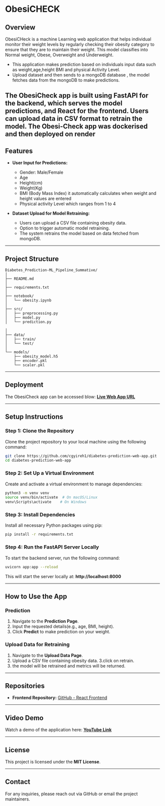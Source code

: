# ObesiCHECK

## Overview
ObesiCHeck is a machine Learning web application that helps individual monitor their weight levels by regularly checking their obesity category to ensure that they are to maintain their weight. This model classifies into Normal weight, Obese, Overweight and Underweight.

- This application makes prediction based on individuals input data such as weight,age,height BMI and  physical Activity Level.
- Upload dataset and then sends to a mongoDB database , the model fetches data from the mongoDB to make predictions.

The ObesiCheck app is built using **FastAPI** for the backend, which serves the model predictions, and **React** for the frontend. Users can upload data in CSV format to retrain the model.
The Obesi-Check app was dockerised and then deployed on render
---

## Features
- **User Input for Predictions:**
  - Gender: Male/Female
  - Age
  - Height(cm)
  - Weight(Kg)
  - BMI (Body Mass Index) it automatically calculates when weight and height values are entered
  - Physical activity Level which ranges from 1 to 4
  

- **Dataset Upload for Model Retraining:**
  - Users can upload a CSV file containing obesity data.
  - Option to trigger automatic model retraining.
  - The system retrains the model based on data fetched from mongoDB.

---

## Project Structure
```
Diabetes_Prediction-ML_Pipeline_Summative/
│
├── README.md
│
├── requirements.txt
│
├── notebook/
│   └── obesity.ipynb
│
├── src/
│   ├── preprocessing.py
│   ├── model.py
│   └── prediction.py

│
├── data/
│   ├── train/
│   └── test/
│
└── models/
    ├── obesity_model.h5
    ├── encoder.pkl
    └── scaler.pkl
```

---

## Deployment
The ObesiCheck app can be accessed blow:
**[Live Web App URL]([https://diabetes-prediction-web-7f1ucunhx-carolines-projects-083a3393.vercel.app](https://obesity-app-latest.onrender.com/)/)**

---

## Setup Instructions

### Step 1: Clone the Repository
Clone the project repository to your local machine using the following command:
```sh
git clone https://github.com/cgyireh1/diabetes-prediction-web-app.git
cd diabetes-prediction-web-app
```

### Step 2: Set Up a Virtual Environment
Create and activate a virtual environment to manage dependencies:
```sh
python3 -m venv venv
source venv/bin/activate  # On macOS/Linux
venv\Scripts\activate    # On Windows
```

### Step 3: Install Dependencies
Install all necessary Python packages using pip:
```sh
pip install -r requirements.txt
```

### Step 4: Run the FastAPI Server Locally
To start the backend server, run the following command:
```sh
uvicorn app:app --reload
```
This will start the server locally at: **http://localhost:8000**

---

## How to Use the App

### **Prediction**
1. Navigate to the **Prediction Page**.
2. Input the requested details(e.g., age, BMI, height).
3. Click **Predict** to make prediction on your weight.

### **Upload Data for Retraining**
1. Navigate to the **Upload Data Page**.
2. Upload a CSV file containing obesity data.
3.click on retrain.
4. the model will be retrained and metrics will be returned.

---

## Repositories
- **Frontend Repository:** [GitHub - React Frontend](https://github.com/bakudbilla/ObesityPredictionApp.git)

---

## Video Demo
Watch a demo of the application here: **[YouTube Link](https://youtu.be/Iv6v0MZT6Gc)**

---

## License
This project is licensed under the **MIT License**.

---

## Contact
For any inquiries, please reach out via GitHub or email the project maintainers.

